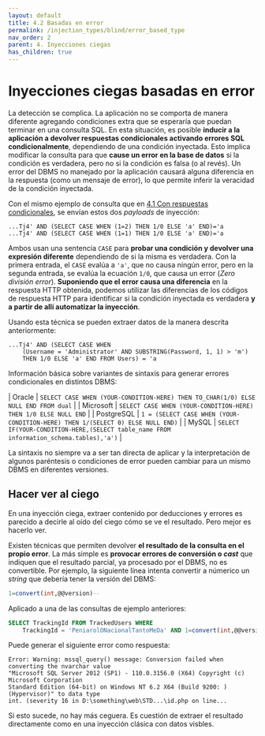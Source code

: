 ```yaml
---
layout: default
title: 4.2 Basadas en error
permalink: /injection_types/blind/error_based_type
nav_order: 2
parent: 4. Inyecciones ciegas
has_children: true
---
```


# Inyecciones ciegas basadas en error

La detección se complica. La aplicación no se comporta de manera diferente agregando condiciones extra que se esperaría que puedan terminar en una consulta SQL. En esta situación, es posible **inducir a la aplicación a devolver respuestas condicionales activando errores SQL condicionalmente**, dependiendo de una condición inyectada. Esto implica modificar la consulta para que **cause un error en la base de datos** si la condición es verdadera, pero no si la condición es falsa (o al revés). Un error del DBMS no manejado por la aplicación causará alguna diferencia en la respuesta (como un mensaje de error), lo que permite inferir la veracidad de la condición inyectada.

Con el mismo ejemplo de consulta que en [4.1 Con respuestas condicionales](/injection_types/blind/conditional_type), se envían estos dos *payloads* de inyección: 

```  
...Tj4' AND (SELECT CASE WHEN (1=2) THEN 1/0 ELSE 'a' END)='a 
...Tj4' AND (SELECT CASE WHEN (1=1) THEN 1/0 ELSE 'a' END)='a
```  

Ambos usan una sentencia `CASE` para **probar una condición y devolver una expresión diferente** dependiendo de si la misma es verdadera. Con la primera entrada, el `CASE` evalúa a `'a'`, que no causa ningún error, pero en la segunda entrada, se evalúa la ecuación `1/0`, que causa un error (*Zero división error*). **Suponiendo que el error causa una diferencia** en la respuesta HTTP obtenida, podemos utilizar las diferencias de los códigos de respuesta HTTP para identificar si la condición inyectada es verdadera **y a partir de allí automatizar la inyección**.

Usando esta técnica se pueden extraer datos de la manera descrita anteriormente:

```  
...Tj4' AND (SELECT CASE WHEN 
    (Username = 'Administrator' AND SUBSTRING(Password, 1, 1) > 'm') 
    THEN 1/0 ELSE 'a' END FROM Users) = 'a
```  

Información básica sobre variantes de sintaxis para generar errores condicionales en distintos DBMS:

| Oracle | `SELECT CASE WHEN (YOUR-CONDITION-HERE) THEN TO_CHAR(1/0) ELSE NULL END FROM dual` |
| Microsoft | `SELECT CASE WHEN (YOUR-CONDITION-HERE) THEN 1/0 ELSE NULL END` |
| PostgreSQL | `1 = (SELECT CASE WHEN (YOUR-CONDITION-HERE) THEN 1/(SELECT 0) ELSE NULL END)` |
| MySQL | `SELECT IF(YOUR-CONDITION-HERE,(SELECT table_name FROM information_schema.tables),'a')` |

La sintaxis no siempre va a ser tan directa de aplicar y la interpretación de algunos paréntesis o condiciones de error pueden cambiar para un mismo DBMS en diferentes versiones.

## Hacer ver al ciego

En una inyección ciega, extraer contenido por deducciones y errores es parecido a decirle al oído del ciego cómo se ve el resultado. Pero mejor es hacerlo ver.

Existen técnicas que permiten devolver **el resultado de la consulta en el propio error**. La más simple es **provocar errores de conversión o *cast*** que indiquen que el resultado parcial, ya procesado por el DBMS, no es convertible. Por ejemplo, la siguiente línea intenta convertir a númerico un *string* que debería tener la versión del DBMS:

``` sql 
1=convert(int,@@version)--
```

Aplicado a una de las consultas de ejemplo anteriores:

```sql 
SELECT TrackingId FROM TrackedUsers WHERE 
    TrackingId = 'PeniarolONacionalTantoMeDa' AND 1=convert(int,@@version)--'
```

Puede generar el siguiente error como respuesta:

```
Error: Warning: mssql_query() message: Conversion failed when converting the nvarchar value 
"Microsoft SQL Server 2012 (SP1) - 110.0.3156.0 (X64) Copyright (c) Microsoft Corporation 
Standard Edition (64-bit) on Windows NT 6.2 X64 (Build 9200: ) (Hypervisor)" to data type 
int. (severity 16 in D:\something\web\STD...\id.php on line...
```

Si esto sucede, no hay más ceguera. Es cuestión de extraer el resultado directamente como en una inyección clásica con datos visbles.